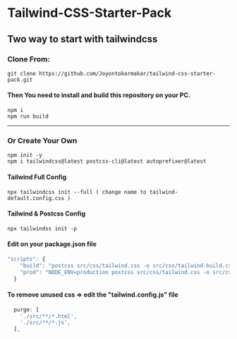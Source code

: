 # Tailwind-CSS-Starter-Pack

## **Two way to start with tailwindcss**

### **Clone From**:

```
git clone https://github.com/Joyontokarmakar/tailwind-css-starter-pack.git
```
#### **Then You need to install and build this repository on your PC**.
```
npm i
npm run build
```

------------------------------------------------------------------------------------------

### **Or Create Your Own**
```
npm init -y
npm i tailwindcss@latest postcss-cli@latest autoprefixer@latest
```

#### Tailwind Full Config
```
npx tailwindcss init --full ( change name to tailwind-default.config.css )
```

#### Tailwind & Postcss Config
```
npx tailwindss init -p
```

#### Edit on your package.json file

```javascript
"scripts": {
    "build": "postcss src/css/tailwind.css -o src/css/tailwind-build.css -w",
    "prod": "NODE_ENV=production postcss src/css/tailwind.css -o src/css/tailwind-build.css"
  }
```

#### To remove unused css => edit the "tailwind.config.js" file

```javascript
  purge: [
	'./src/**/*.html',
	'./src/**/*.js',
  ],
```

